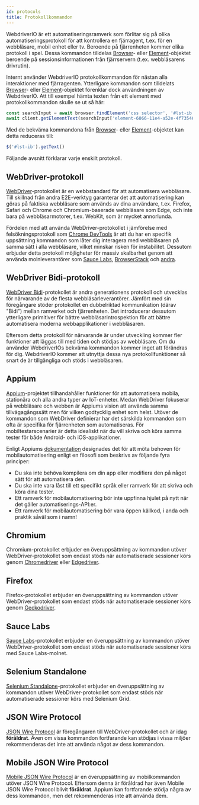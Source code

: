 ```yaml
---
id: protocols
title: Protokollkommandon
---
```


WebdriverIO är ett automatiseringsramverk som förlitar sig på olika automatiseringsprotokoll för att kontrollera en fjärragent, t.ex. för en webbläsare, mobil enhet eller tv. Beroende på fjärrenheten kommer olika protokoll i spel. Dessa kommandon tilldelas [Browser](/docs/api/browser)- eller [Element](/docs/api/element)-objektet beroende på sessionsinformationen från fjärrservern (t.ex. webbläsarens drivrutin).

Internt använder WebdriverIO protokollkommandon för nästan alla interaktioner med fjärragenten. Ytterligare kommandon som tilldelats [Browser](/docs/api/browser)- eller [Element](/docs/api/element)-objektet förenklar dock användningen av WebdriverIO. Att till exempel hämta texten från ett element med protokollkommandon skulle se ut så här:

```js
const searchInput = await browser.findElement('css selector', '#lst-ib')
await client.getElementText(searchInput['element-6066-11e4-a52e-4f735466cecf'])
```

Med de bekväma kommandona från [Browser](/docs/api/browser)- eller [Element](/docs/api/element)-objektet kan detta reduceras till:

```js
$('#lst-ib').getText()
```

Följande avsnitt förklarar varje enskilt protokoll.

## WebDriver-protokoll

[WebDriver](https://w3c.github.io/webdriver/#elements)-protokollet är en webbstandard för att automatisera webbläsare. Till skillnad från andra E2E-verktyg garanterar det att automatisering kan göras på faktiska webbläsare som används av dina användare, t.ex. Firefox, Safari och Chrome och Chromium-baserade webbläsare som Edge, och inte bara på webbläsarmotorer, t.ex. WebKit, som är mycket annorlunda.

Fördelen med att använda WebDriver-protokollet i jämförelse med felsökningsprotokoll som [Chrome DevTools](https://w3c.github.io/webdriver/#elements) är att du har en specifik uppsättning kommandon som låter dig interagera med webbläsaren på samma sätt i alla webbläsare, vilket minskar risken för instabilitet. Dessutom erbjuder detta protokoll möjligheter för massiv skalbarhet genom att använda molnleverantörer som [Sauce Labs](https://saucelabs.com/), [BrowserStack](https://www.browserstack.com/) och [andra](https://github.com/christian-bromann/awesome-selenium#cloud-services).

## WebDriver Bidi-protokoll

[WebDriver Bidi](https://w3c.github.io/webdriver-bidi/)-protokollet är andra generationens protokoll och utvecklas för närvarande av de flesta webbläsarleverantörer. Jämfört med sin föregångare stöder protokollet en dubbelriktad kommunikation (därav "Bidi") mellan ramverket och fjärrenheten. Det introducerar dessutom ytterligare primitiver för bättre webbläsarintrospektion för att bättre automatisera moderna webbapplikationer i webbläsaren.

Eftersom detta protokoll för närvarande är under utveckling kommer fler funktioner att läggas till med tiden och stödjas av webbläsare. Om du använder WebdriverIOs bekväma kommandon kommer inget att förändras för dig. WebdriverIO kommer att utnyttja dessa nya protokollfunktioner så snart de är tillgängliga och stöds i webbläsaren.

## Appium

[Appium](https://appium.io/)-projektet tillhandahåller funktioner för att automatisera mobila, stationära och alla andra typer av IoT-enheter. Medan WebDriver fokuserar på webbläsare och webben är Appiums vision att använda samma tillvägagångssätt men för vilken godtycklig enhet som helst. Utöver de kommandon som WebDriver definierar har det särskilda kommandon som ofta är specifika för fjärrenheten som automatiseras. För mobiltestarscenarier är detta idealiskt när du vill skriva och köra samma tester för både Android- och iOS-applikationer.

Enligt Appiums [dokumentation](https://appium.github.io/appium.io/docs/en/about-appium/intro/?lang=en) designades det för att möta behoven för mobilautomatisering enligt en filosofi som beskrivs av följande fyra principer:

- Du ska inte behöva kompilera om din app eller modifiera den på något sätt för att automatisera den.
- Du ska inte vara låst till ett specifikt språk eller ramverk för att skriva och köra dina tester.
- Ett ramverk för mobilautomatisering bör inte uppfinna hjulet på nytt när det gäller automatiserings-API:er.
- Ett ramverk för mobilautomatisering bör vara öppen källkod, i anda och praktik såväl som i namn!

## Chromium

Chromium-protokollet erbjuder en överuppsättning av kommandon utöver WebDriver-protokollet som endast stöds när automatiserade sessioner körs genom [Chromedriver](https://chromedriver.chromium.org/chromedriver-canary) eller [Edgedriver](https://developer.microsoft.com/fr-fr/microsoft-edge/tools/webdriver).

## Firefox

Firefox-protokollet erbjuder en överuppsättning av kommandon utöver WebDriver-protokollet som endast stöds när automatiserade sessioner körs genom [Geckodriver](https://github.com/mozilla/geckodriver).

## Sauce Labs

[Sauce Labs](https://saucelabs.com/)-protokollet erbjuder en överuppsättning av kommandon utöver WebDriver-protokollet som endast stöds när automatiserade sessioner körs med Sauce Labs-molnet.

## Selenium Standalone

[Selenium Standalone](https://www.selenium.dev/documentation/grid/advanced_features/endpoints/)-protokollet erbjuder en överuppsättning av kommandon utöver WebDriver-protokollet som endast stöds när automatiserade sessioner körs med Selenium Grid.

## JSON Wire Protocol

[JSON Wire Protocol](https://www.selenium.dev/documentation/legacy/json_wire_protocol/) är föregångaren till WebDriver-protokollet och är idag __föråldrat__. Även om vissa kommandon fortfarande kan stödjas i vissa miljöer rekommenderas det inte att använda något av dess kommandon.

## Mobile JSON Wire Protocol

[Mobile JSON Wire Protocol](https://github.com/SeleniumHQ/mobile-spec/blob/master/spec-draft.md) är en överuppsättning av mobilkommandon utöver JSON Wire Protocol. Eftersom denna är föråldrad har även Mobile JSON Wire Protocol blivit __föråldrat__. Appium kan fortfarande stödja några av dess kommandon, men det rekommenderas inte att använda dem.